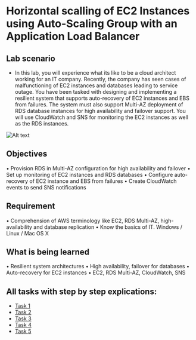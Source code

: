 # Horizontal scalling of EC2 Instances using Auto-Scaling Group with an Application Load Balancer

## Lab scenario
- In this lab, you will experience what its like to be a cloud architect working for an IT company. Recently, the company has seen cases of malfunctioning of EC2 instances and databases leading to service outage. You have been tasked with designing and implementing a resilient system that supports auto-recovery of EC2 instances and EBS from failures. The system must also support Multi-AZ deployment of RDS database instances for high availability and failover support. You will use CloudWatch and SNS for monitoring the EC2 instances as well as the RDS instances.
 
 ![Alt text](../readme-images/Horizontal-scaling/image.png)

 ## Objectives
•	Provision RDS in Multi-AZ configuration for high availability and failover
•	Set up monitoring of EC2 instances and RDS databases
•	Configure auto-recovery of EC2 instance and EBS from failures
•	Create CloudWatch events to send SNS notifications
## Requirement
•	Comprehension of AWS terminology like EC2, RDS Multi-AZ, high-availability and database replication
•	Know the basics of IT. Windows / Linux / Mac OS X
## What is being learned
•	Resilient system architectures
•	High availability, failover for databases
•	Auto-recovery for EC2 instances
•	EC2, RDS Multi-AZ, CloudWatch, SNS

## All tasks with step by step explications:
- [Task 1](Task1_udemy_hotizontal-scalling-task.md)
- [Task 2](Task2_udemy-horizontal-scaling.md)
- [Task 3](Task3_udemy-horizontal-scaling.md)
- [Task 4](Task4_udemy-horizontal-scaling.md)
- [Task 5](Task5_udemy-horizaontal-scaling.md)

